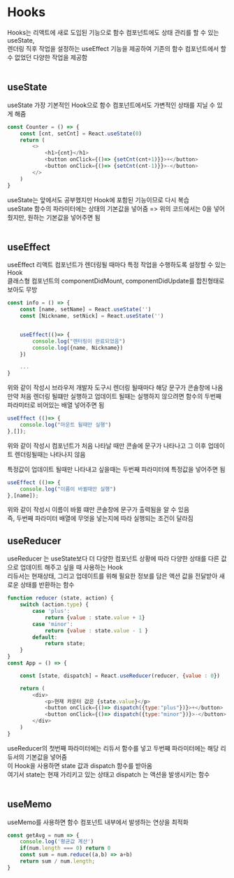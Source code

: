 # Hooks
Hooks는 리액트에 새로 도입된 기능으로 함수 컴포넌트에도 상태 관리를 할 수 있는 useState, <br>
렌더링 직후 작업을 설정하는 useEffect 기능을 제공하여 기존의 함수 컴포넌트에서 할 수 없었던 다양한 작업을 제공함<br><br>

## useState<br>
useState 가장 기본적인 Hook으로 함수 컴포넌트에서도 가변적인 상태를 지닐 수 있게 해줌<br>

```javascript
const Counter = () => {
    const [cnt, setCnt] = React.useState(0)
    return (
        <>
            <h1>{cnt}</h1>
            <button onClick={()=> {setCnt(cnt+1)}}>+</button>
            <button onClick={()=> {setCnt(cnt-1)}}>-</button>
        </>
    )
}

```
useState는 앞에서도 공부했지만 Hook에 포함된 기능이므로 다시 복습<br>
useState 함수의 파라미터에는 상태의 기본값을 넣어줌 => 위의 코드에서는 0을 넣어줬지만, 원하는 기본값을 넣어주면 됨<br><br>

## useEffect <br>
useEffect 리액트 컴포넌트가 렌더링될 때마다 특정 작업을 수행하도록 설정할 수 있는 Hook<br>
클래스형 컴포넌트의 componentDidMount, componentDidUpdate를 합친형태로 보아도 무방 <br>

```javascript
const info = () => {
    const [name, setName] = React.useState('')
    const [Nickname, setNick] = React.useState('')


    useEffect(()=> {
        console.log("렌터링이 완료되었음")
        console.log({name, Nickname})
    })

    ...
}

```
위와 같이 작성시 브라우저 개발자 도구시 렌더링 될때마다 해당 문구가 콘솔창에 나옴<br>
만약 처음 렌더링 될떄만 실행하고 업데이트 될때는 실행하지 않으려면 함수의 두번째 파라미터로 비어있는 배열 넣어주면 됨<br>

```javascript
useEffect (()=> {
    console.log("마운트 될때만 실행")
},[]);
```
위와 같이 작성시 컴포넌트가 처음 나타날 때만 콘솔에 문구가 나타나고 그 이후 업데이트 렌더링될때는 나타나지 않음<br>

특정값이 업데이트 될때만 나타내고 싶을때는 두번째 파라미터에 특정값을 넣어주면 됨 <br>

```javascript
useEffect (()=> {
    console.log("이름이 바뀔때만 실행")
},[name]);
```

위와 같이 작성시 이름이 바뀔 떄만 콘솔창에 문구가 출력됨을 알 수 있음<br>
즉, 두번째 파라미터 배열에 무엇을 넣는지에 따라 실행되는 조건이 달라짐<br>

## useReducer <br>
useReducer 는 useState보다 더 다양한 컴포넌트 상황에 따라 다양한 상태를 다른 값으로 업데이트 해주고 싶을 때 사용하는 Hook<br>
리듀서는 현재상태, 그리고 업데이트를 위해 필요한 정보를 담은 액션 값을 전달받아 새로운 상태를 반환하는 함수<br>

```javascript
function reducer (state, action) {
    switch (action.type) {
        case 'plus':
            return {value : state.value + 1}
        case 'minor':
            return {value : state.value - 1 }
        default:
            return state;
    }
}
const App = () => {

    const [state, dispatch] = React.useReducer(reducer, {value : 0})

    return (
        <div>
            <p>현재 카운터 값은 {state.value}</p>
            <button onClick={()=> dispatch({type:"plus"})}>+</button>
            <button onClick={()=> dispatch({type:"minor"})}>-</button>
        </div>
    )
}

```
useReducer의 첫번째 파라미터에는 리듀서 함수를 넣고 두번쨰 파라미터에는 해당 리듀서의 기본값을 넣어줌<br>
이 Hook을 사용하면 state 값과 dispatch 함수를 받아옴 <br>
여기서 state는 현재 가리키고 있는 상태고 dispatch 는 액션을 발생시키는 함수<br><br>

## useMemo <br>
useMemo를 사용하면 함수 컴포넌트 내부에서 발생하는 연상을 최적화<br>

```javascript
const getAvg = num => {
    console.log('평균값 계산')
    if(num.length === 0) return 0
    const sum = num.reduce((a,b) => a+b)
    return sum / num.length;
}
```



